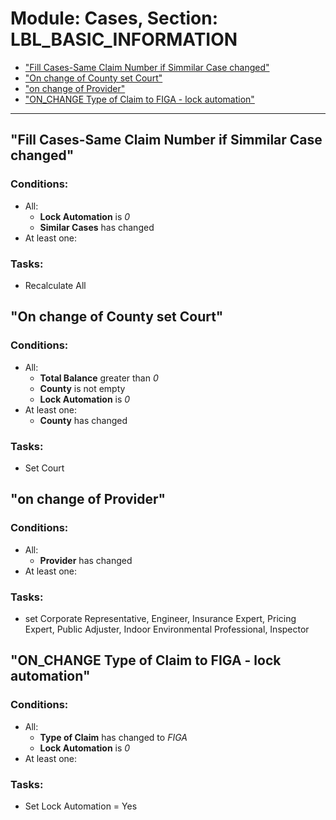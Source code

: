 # Module: Cases, Section: LBL_BASIC_INFORMATION
- <a href="#wf-858"> "Fill Cases-Same Claim Number if Simmilar Case changed"</a>
- <a href="#wf-626"> "On change of County set Court"</a>
- <a href="#wf-354"> "on change of Provider"</a>
- <a href="#wf-754"> "ON_CHANGE Type of Claim to FIGA - lock automation"</a>
----------------------
<a id="wf-858" href="#wf-858"></a>
## "Fill Cases-Same Claim Number if Simmilar Case changed"
### Conditions:
- All:
  - **Lock Automation** is _0_ 
  - **Similar Cases** has changed 
- At least one:
### Tasks:
- Recalculate All
<a id="wf-626" href="#wf-626"></a>
## "On change of County set Court"
### Conditions:
- All:
  - **Total Balance** greater than _0_ 
  - **County** is not empty 
  - **Lock Automation** is _0_ 
- At least one:
  - **County** has changed 
### Tasks:
- Set Court 
<a id="wf-354" href="#wf-354"></a>
## "on change of Provider"
### Conditions:
- All:
  - **Provider** has changed 
- At least one:
### Tasks:
- set Corporate Representative, Engineer, Insurance Expert, Pricing Expert, Public Adjuster, Indoor Environmental Professional, Inspector
<a id="wf-754" href="#wf-754"></a>
## "ON_CHANGE Type of Claim to FIGA - lock automation"
### Conditions:
- All:
  - **Type of Claim** has changed to _FIGA_ 
  - **Lock Automation** is _0_ 
- At least one:
### Tasks:
- Set Lock Automation = Yes
